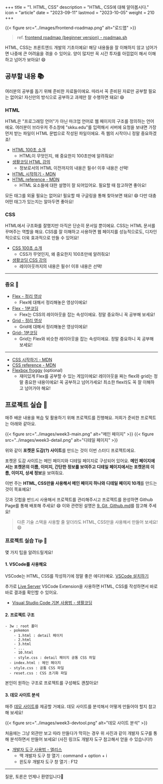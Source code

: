 +++
title = "1. HTML, CSS"
description = "HTML, CSS에 대해 알아봅시다."
icon = "article"
date = "2023-09-11"
lastmod = "2023-10-05"
weight = 210
+++

{{< figure src="../images/frontend-roadmap.png" alt="로드맵" >}}

> ref. [frontend roadmap (beginner version) - roadmap.sh](https://roadmap.sh/frontend?r=frontend-beginner)

HTML, CSS는 프론트엔드 개발의 기초이예요! 해당 내용들을 잘 이해하지 않고 넘어가면 나중에 큰 어려움을 겪을 수 있어요. 양이 많지만 꼭 시간 투자를 아낌없이 해서 이해하고 넘어가 보아요! 😄

## 공부할 내용 📚

여러분의 공부를 돕기 위해 준비한 자료들이에요. 따라서 꼭 준비된 자료만 공부할 필요는 없어요! 자신만의 방식으로 공부하고 과제만 잘 수행하면 돼요! 😄

### HTML

HTML은 "프로그래밍 언어"가 아닌 마크업 언어로 웹 페이지의 구조를 정의하는 언어에요. 여러분이 브라우저 주소창에 "skku.edu"를 입력해서 서버에 요청을 보내면 가장 먼저 받는 파일이 HTML 문법으로 작성된 파일이에요. 즉 웹의 시작이니 정말 중요하겠죠!

- [HTML 100초 소개](https://www.youtube.com/watch?v=ok-plXXHlWw&ab_channel=Fireship)
  - HTML이 무엇인지, 왜 중요한지 100초만에 알려줘요!
- [생활코딩 HTML 강의](https://opentutorials.org/course/2039)
  - 정보로서의 HTML 이전까지의 내용은 필수! 이후 내용은 선택!
- [HTML 시작하기 - MDN](https://developer.mozilla.org/ko/docs/Learn/HTML/Introduction_to_HTML/Getting_started)
- [HTML reference - MDN](https://developer.mozilla.org/ko/docs/Web/HTML)
  - HTML 요소들에 대한 설명이 잘 되어있어요. 필요할 때 참고하면 좋아요!

모든 태그를 외울 필요는 없어요! 필요할 때 구글링을 통해 찾아보면 돼요! 😄 다만 대충 어떤 태그가 있는지는 알아두면 좋아요!

### CSS

HTML에서 구조화를 잘했지만 아직은 단순히 문서일 뿐이에요. CSS는 HTML 문서를 꾸며주는 역할을 해요. CSS를 잘 이해하고 사용하면 웹 페이지를 성능적으로도, 디자인적으로도 더욱 효과적으로 만들 수 있어요!

- [CSS 100초 소개](https://www.youtube.com/watch?v=OEV8gMkCHXQ&ab_channel=Fireship)
  - CSS가 무엇인지, 왜 중요한지 100초만에 알려줘요!
- [생활코딩 CSS 강의](https://opentutorials.org/course/2418)
  - 레이아웃까지의 내용은 필수! 이후 내용은 선택!

---

### 중요 🫣

- [Flex - 정리 영상](https://youtu.be/7neASrWEFEM?si=U2LohIYVtd_pqLCh)
  - Flex에 대해서 정리해놓은 영상이에요!
- [Flex - 1분코딩](https://studiomeal.com/archives/197)
  - Flex는 CSS의 레이아웃을 잡는 속성이에요. 정말 중요하니 꼭 공부해 보세요!
- [Grid - 정리 영상](https://www.youtube.com/watch?v=nxi1EXmPHRs)
  - Grid에 대해서 정리해놓은 영상이에요!
- [Grid- 1분코딩](https://studiomeal.com/archives/533)
  - Grid는 Flex와 비슷한 레이아웃을 잡는 속성이에요. 정말 중요하니 꼭 공부해 보세요!

---

- [CSS 시작하기 - MDN](https://developer.mozilla.org/ko/docs/Learn/CSS/First_steps)
- [CSS reference - MDN](https://developer.mozilla.org/ko/docs/Web/CSS)
- [Flexbox froggy](https://flexboxfroggy.com/) (optional)
  - 재미있게 Flex를 공부할 수 있는 게임이에요!
    레이아웃을 짜는 flex와 grid는 정말 중요한 내용이에요! 꼭 공부하고 넘어가세요! 최소한 flex라도 꼭 잘 이해하고 넘어가야 해요!

## 프로젝트 실습 📝

매주 배운 내용을 복습 및 활용하기 위해 프로젝트를 진행해요. 저희가 준비한 프로젝트는 아래와 같아요.

{{< figure src="../images/week3-main.png" alt="메인 페이지" >}}
{{< figure src="../images/week3-detail.png" alt="디테일 페이지" >}}

위와 같이 **포켓몬 도감(?) 사이트**를 만드는 것이 이번 스터디 프로젝트에요.

포켓몬 도감 사이트는 메인 페이지와 디테일 페이지로 구성되어 있어요. **메인 페이지에서는 포켓몬의 이름, 이미지, 간단한 정보를 보여주고 디테일 페이지에서는 포켓몬의 이름, 이미지, 상세 정보**을 보여줘요.

이번 주는 **HTML, CSS만을 사용해서 메인 페이지 하나와 디테일 페이지 10개**를 만드는 것이 목표예요!

깃과 깃헙을 반드시 사용해서 프로젝트를 관리해주시고 프로젝트를 완성하면 Github Page를 통해 배포해 주세요! 😄 이와 관련된 설명은 [9. Git, Github.md](./9.%20Git,%20Github.md)를 참고해 주세요!

> 다른 기술 스택을 사용할 줄 알더라도 HTML, CSS만을 사용해서 만들어 보세요! 😄

### 프로젝트 실습 Tip 📌

몇 가지 팁을 알려드릴게요!

#### 1. VSCode를 사용해요

VSCode는 HTML, CSS를 작성하기에 정말 좋은 에디터예요. [VSCode 설치하기](https://code.visualstudio.com/)

추가로 [Live Server](https://marketplace.visualstudio.com/items?itemName=ritwickdey.LiveServer) VSCode Extension을 사용하면 HTML, CSS를 작성하면서 바로바로 결과를 확인할 수 있어요.

- [Visual Studio Code 기본 사용법 - 생활코딩](https://www.youtube.com/watch?v=K8qVH8V0VvY&ab_channel=%EC%83%9D%ED%99%9C%EC%BD%94%EB%94%A9)

#### 2. 프로젝트 구조

```text
- 3w : root 폴더
  - pokemon
    - 1.html : detail 페이지
    - 2.html
    - 3.html
    - ...
    - 10.html
    - style.css : detail 페이지 공통 CSS 파일
  - index.html : 메인 페이지
  - style.css : 공통 CSS 파일
  - reset.css : CSS 초기화 파일
```

본인이 원하는 구조로 프로젝트를 구성해도 괜찮아요!

#### 3. 데모 사이트 분석

매주 [데모 사이트](https://dayongkr.github.io/skkuding-fe-study/3w/)를 제공할 거예요. 데모 사이트를 분석해서 어떻게 만들어야 할지 참고해 보세요!

{{< figure src="../images/week3-devtool.png" alt="데모 사이트 분석" >}}

처음에는 그냥 외관만 보고 따라 만들다가 막히는 경우 위 사진과 같이 개발자 도구를 통해 분석하면서 만들어 보세요! (사진 링크도 개발자 도구 참고해서 얻을 수 있습니다!)

- [개발자 도구 사용법 - 엘리스](https://www.youtube.com/watch?v=WadwqCzRpQE&ab_channel=%EC%97%98%EB%A6%AC%EC%8A%A4)
  - 맥 개발자 도구 창 열기 : command + option + i
  - 윈도우 개발자 도구 창 열기 : F12

---

질문, 토론은 언제나 환영입니다🤗

